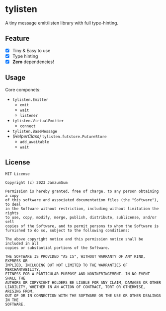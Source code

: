 # tylisten

A tiny message emit/listen library with full type-hinting.

## Feature

- [x] Tiny & Easy to use
- [x] Type hinting
- [x] **Zero** dependencies!

## Usage

Core componets:

* `tylisten.Emitter`
    * `emit`
    * `wait`
    * `listener`
* `tylisten.VirtualEmitter`
    * `connect`
* `tylisten.BaseMessage`
* _(HelperClass)_ `tylisten.futstore.FutureStore`
    * `add_awaitable`
    * `wait`

## License

```
MIT License

Copyright (c) 2023 JamzumSum

Permission is hereby granted, free of charge, to any person obtaining a copy
of this software and associated documentation files (the "Software"), to deal
in the Software without restriction, including without limitation the rights
to use, copy, modify, merge, publish, distribute, sublicense, and/or sell
copies of the Software, and to permit persons to whom the Software is
furnished to do so, subject to the following conditions:

The above copyright notice and this permission notice shall be included in all
copies or substantial portions of the Software.

THE SOFTWARE IS PROVIDED "AS IS", WITHOUT WARRANTY OF ANY KIND, EXPRESS OR
IMPLIED, INCLUDING BUT NOT LIMITED TO THE WARRANTIES OF MERCHANTABILITY,
FITNESS FOR A PARTICULAR PURPOSE AND NONINFRINGEMENT. IN NO EVENT SHALL THE
AUTHORS OR COPYRIGHT HOLDERS BE LIABLE FOR ANY CLAIM, DAMAGES OR OTHER
LIABILITY, WHETHER IN AN ACTION OF CONTRACT, TORT OR OTHERWISE, ARISING FROM,
OUT OF OR IN CONNECTION WITH THE SOFTWARE OR THE USE OR OTHER DEALINGS IN THE
SOFTWARE.
```
